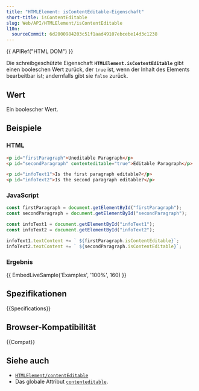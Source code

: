 ```yaml
---
title: "HTMLElement: isContentEditable-Eigenschaft"
short-title: isContentEditable
slug: Web/API/HTMLElement/isContentEditable
l10n:
  sourceCommit: 6d2000984203c51f1aad49107ebcebe14d3c1238
---
```


{{ APIRef("HTML DOM") }}

Die schreibgeschützte Eigenschaft **`HTMLElement.isContentEditable`**
gibt einen booleschen Wert zurück, der `true` ist, wenn der Inhalt des Elements
bearbeitbar ist; andernfalls gibt sie `false` zurück.

## Wert

Ein boolescher Wert.

## Beispiele

### HTML

```html
<p id="firstParagraph">Uneditable Paragraph</p>
<p id="secondParagraph" contenteditable="true">Editable Paragraph</p>

<p id="infoText1">Is the first paragraph editable?</p>
<p id="infoText2">Is the second paragraph editable?</p>
```

### JavaScript

```js
const firstParagraph = document.getElementById("firstParagraph");
const secondParagraph = document.getElementById("secondParagraph");

const infoText1 = document.getElementById("infoText1");
const infoText2 = document.getElementById("infoText2");

infoText1.textContent += ` ${firstParagraph.isContentEditable}`;
infoText2.textContent += ` ${secondParagraph.isContentEditable}`;
```

### Ergebnis

{{ EmbedLiveSample('Examples', '100%', 160) }}

## Spezifikationen

{{Specifications}}

## Browser-Kompatibilität

{{Compat}}

## Siehe auch

- [`HTMLElement/contentEditable`](/de/docs/Web/API/HTMLElement/contentEditable)
- Das globale Attribut [`contenteditable`](/de/docs/Web/HTML/Reference/Global_attributes/contenteditable).
